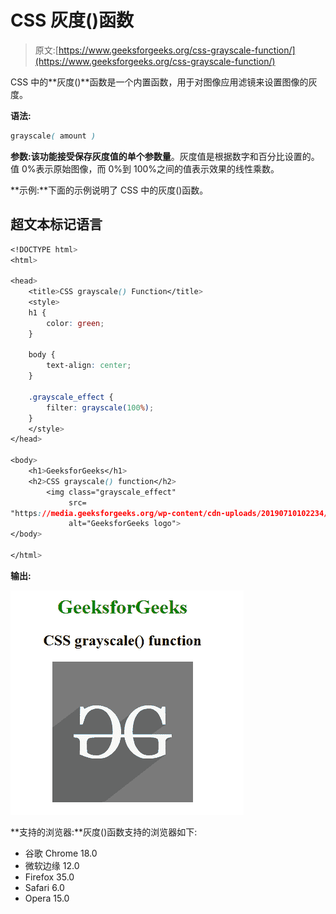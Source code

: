 # CSS 灰度()函数

> 原文:[https://www.geeksforgeeks.org/css-grayscale-function/](https://www.geeksforgeeks.org/css-grayscale-function/)

CSS 中的**灰度()**函数是一个内置函数，用于对图像应用滤镜来设置图像的灰度。

**语法:**

```css
grayscale( amount )
```

**参数:**该功能接受保存灰度值的单个参数**量**。灰度值是根据数字和百分比设置的。值 0%表示原始图像，而 0%到 100%之间的值表示效果的线性乘数。

**示例:**下面的示例说明了 CSS 中的灰度()函数。

## 超文本标记语言

```css
<!DOCTYPE html>
<html>

<head>
    <title>CSS grayscale() Function</title>
    <style>
    h1 {
        color: green;
    }

    body {
        text-align: center;
    }

    .grayscale_effect {
        filter: grayscale(100%);
    }
    </style>
</head>

<body>
    <h1>GeeksforGeeks</h1>
    <h2>CSS grayscale() function</h2>
        <img class="grayscale_effect"
             src=
"https://media.geeksforgeeks.org/wp-content/cdn-uploads/20190710102234/download3.png"
             alt="GeeksforGeeks logo">
</body>

</html>
```

**输出:**

![](img/a8b14adb0ee095212a1f7fa1297571f3.png)

**支持的浏览器:**灰度()函数支持的浏览器如下:

*   谷歌 Chrome 18.0
*   微软边缘 12.0
*   Firefox 35.0
*   Safari 6.0
*   Opera 15.0